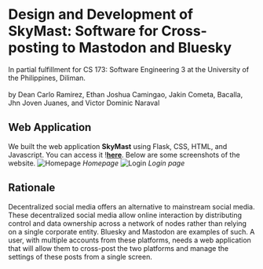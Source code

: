 # Design and Development of SkyMast: Software for Cross-posting to Mastodon and Bluesky
In partial fulfillment for CS 173: Software Engineering 3 at the University of the Philippines, Diliman.
<br>
<br>
by Dean Carlo Ramirez, Ethan Joshua Camingao, Jakin Cometa, Bacalla, Jhn Joven Juanes, and Victor Dominic Naraval

## Web Application
We built the web application **SkyMast** using Flask, CSS, HTML, and Javascript. You can access it !**[here](https://skymast.onrender.com/)**. Below are some screenshots of the website.
![Homepage]()
*Homepage*
![Login]()
*Login page*

## Rationale
Decentralized social media offers an alternative to mainstream social media. These decentralized social media allow online interaction by distributing control and data ownership across a network of nodes rather than relying on a single corporate entity. Bluesky and Mastodon are examples of such. A user, with multiple accounts from these platforms, needs a web application that will allow them to cross-post the two platforms and manage the settings of these posts from a single screen.

